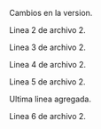 Cambios en la version.

Linea 2 de archivo 2.

Linea 3 de archivo 2.

Linea 4 de archivo 2.

Linea 5 de archivo 2.

Ultima linea agregada.

Linea 6 de archivo 2.
